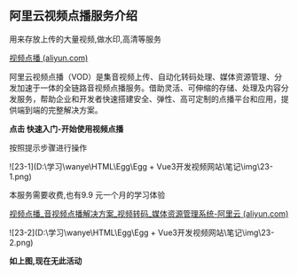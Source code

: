 ## 阿里云视频点播服务介绍

用来存放上传的大量视频,做水印,高清等服务

 [视频点播 (aliyun.com)](https://help.aliyun.com/product/29932.html) 

 阿里云视频点播（VOD）是集音视频上传、自动化转码处理、媒体资源管理、分发加速于一体的全链路音视频点播服务。借助灵活、可伸缩的存储、处理及内容分发服务，帮助企业和开发者快速搭建安全、弹性、高可定制的点播平台和应用，提供端到端的完整解决方案。 



**点击 快速入门-开始使用视频点播**

按照提示步骤进行操作

![23-1](D:\学习\wanye\HTML\Egg\Egg + Vue3开发视频网站\笔记\img\23-1.png)



本服务需要收费,也有9.9 元一个月的学习体验

 [视频点播_音视频点播解决方案_视频转码_媒体资源管理系统-阿里云 (aliyun.com)](https://www.aliyun.com/product/vod) 

![23-2](D:\学习\wanye\HTML\Egg\Egg + Vue3开发视频网站\笔记\img\23-2.png)

**如上图,现在无此活动**